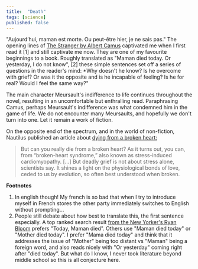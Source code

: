 ```yaml
---
title:  "Death"
tags: [science]
published: false
---
```


"Aujourd’hui, maman est morte. Ou peut-être hier, je ne sais pas." The opening lines of [The Stranger by Albert Camus](https://en.wikipedia.org/wiki/The_Stranger_(Camus_novel) "Stranger") captivated me when I first read it \[1\] and still captivate me now. They are one of my favourite beginnings to a book. Roughly translated as "Maman died today. Or yesterday, I do not know", \[2\] these simple sentences set off a series of questions in the reader's mind: *Why doesn't he know? Is he overcome with grief? Or was it the opposite and is he incapable of feeling? Is he for real? Would I feel the same way?"

The main character Meursault's indifference to life continues throughout the novel, resulting in an uncomfortable but enthralling read. Paraphrasing Camus, perhaps Meursault's indifference was what condemned him in the game of life. We do not encounter many Meursaults, and hopefully we don't turn into one. Let it remain a work of fiction.

On the opposite end of the spectrum, and in the world of non-fiction, Nautilus published an article about [dying from a broken heart:](http://nautil.us/issue/15/turbulence/can-you-die-from-a-broken-heart "nautilus")

> But can you really die from a broken heart? As it turns out, you can, from “broken-heart syndrome,” also known as stress-induced cardiomyopathy. \[...\] But deadly grief is not about stress alone, scientists say. It shines a light on the physiological bonds of love, ceded to us by evolution, so often best understood when broken.



**Footnotes**
1. In english though! My french is so bad that when I try to introduce myself in French stores the other party immediately switches to English without prompting...
2. People still debate about how best to translate this, the first sentence especially. A top ranked search result [from the New Yorker's Ryan Bloom](https://www.newyorker.com/books/page-turner/lost-in-translation-what-the-first-line-of-the-stranger-should-be "new yorker") prefers "Today, Maman died". Others use "Maman died today" or "Mother died today". I prefer "Mama died today" and think that it addresses the issue of "Mother" being too distant vs "Maman" being a foreign word, and also reads nicely with "Or yesterday" coming right after "died today". But what do I know, I never took literature beyond middle school so this is all conjecture here.   
